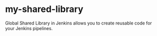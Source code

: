 # my-shared-library
Global Shared Library in Jenkins allows you to create reusable code for your Jenkins pipelines.
